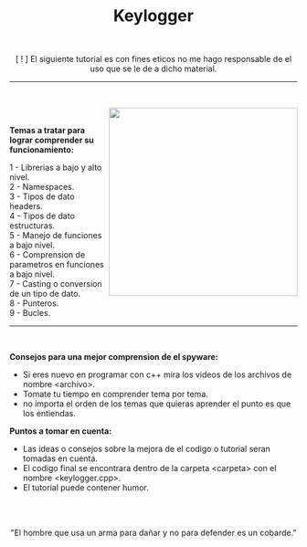<h1 align="center"> Keylogger </h1> <br>

<p align="center">[  !  ] El siguiente tutorial es con fines eticos no me hago responsable de el uso que se le de a dicho material.</p>

<hr/> <br>

<picture> <img align="right" src="https://i.pinimg.com/originals/2c/b5/65/2cb565bc460b19023356541d7008a2a5.gif?raw=true" width = 330px> </picture> <br>

**Temas a tratar para lograr comprender su funcionamiento:**

1 - Librerias a bajo y alto nivel. <br> 
2 - Namespaces. <br> 
3 - Tipos de dato headers. <br> 
4 - Tipos de dato estructuras. <br>
5 - Manejo de funciones a bajo nivel. <br>
6 - Comprension de parametros en funciones a bajo nivel. <br>
7 - Casting o conversion de un tipo de dato. <br>
8 - Punteros. <br>
9 - Bucles. <br>

<hr/> <br>

**Consejos para una mejor comprension de el spyware:**

- Si eres nuevo en programar con c++ mira los videos de los archivos de nombre \<archivo>.
- Tomate tu tiempo en comprender tema por tema.
- no importa el orden de los temas que quieras aprender el punto es que los entiendas.

**Puntos a tomar en cuenta:**

- Las ideas o consejos sobre la mejora de el codigo o tutorial seran tomadas en cuenta.
- El codigo final se encontrara dentro de la carpeta \<carpeta> con el nombre \<keylogger.cpp>.
- El tutorial puede contener humor.

<br> <br>

<p align="center">"El hombre que usa un arma para dañar y no para defender es un cobarde."</p>
